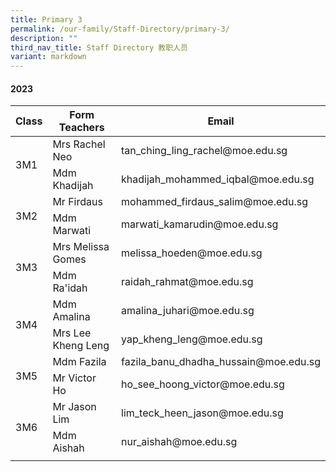 ```yaml
---
title: Primary 3
permalink: /our-family/Staff-Directory/primary-3/
description: ""
third_nav_title: Staff Directory 教职人员
variant: markdown
---
```

#### 2023

<table>
<thead>
  <tr>
    <th>Class</th>
    <th>Form Teachers</th>
    <th>Email</th>
  </tr>
</thead>
<tbody>
  <tr>
    <td rowspan="2">3M1</td>
    <td>Mrs Rachel Neo</td>
    <td>tan_ching_ling_rachel@moe.edu.sg</td>
  </tr>
  <tr>
    <td>Mdm Khadijah</td>
    <td>khadijah_mohammed_iqbal@moe.edu.sg</td>
  </tr>
  <tr>
    <td rowspan="2">3M2</td>
    <td>Mr Firdaus</td>
    <td>mohammed_firdaus_salim@moe.edu.sg</td>
  </tr>
  <tr>
    <td>Mdm Marwati</td>
    <td>marwati_kamarudin@moe.edu.sg</td>
  </tr>
  <tr>
    <td rowspan="2">3M3</td>
    <td>Mrs Melissa Gomes</td>
    <td>melissa_hoeden@moe.edu.sg</td>
  </tr>
  <tr>
    <td>Mdm Ra'idah</td>
    <td>raidah_rahmat@moe.edu.sg</td>
  </tr>
  <tr>
    <td rowspan="2">3M4</td>
    <td>Mdm Amalina </td>
    <td>amalina_juhari@moe.edu.sg</td>
  </tr>
  <tr>
    <td>Mrs Lee Kheng Leng</td>
    <td>yap_kheng_leng@moe.edu.sg</td>
  </tr>
  <tr>
    <td rowspan="2">3M5</td>
    <td>Mdm Fazila </td>
    <td>fazila_banu_dhadha_hussain@moe.edu.sg</td>
  </tr>
  <tr>
    <td>Mr Victor Ho</td>
    <td>ho_see_hoong_victor@moe.edu.sg</td>
  </tr>
  <tr>
    <td rowspan="2">3M6</td>
    <td>Mr Jason Lim </td>
    <td>lim_teck_heen_jason@moe.edu.sg</td>
  </tr>
  <tr>
    <td>Mdm Aishah</td>
    <td>nur_aishah@moe.edu.sg</td>
		</tr>
    <tr><td rowspan="2"></td>   
  </tr>
</tbody>
</table>

